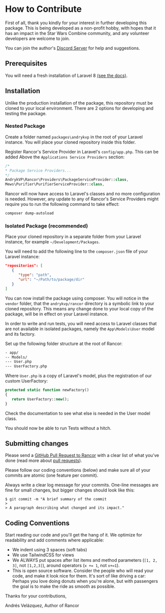 # How to Contribute

First of all, thank you kindly for your interest in further developing this package. This is being developed as a non-profit hobby, with hopes that it has an impact in the Star Wars Combine community, and any volunteer developers are welcome to join.

You can join the author's [Discord Server](http://www.swcombine.com) for help and suggestions.

## Prerequisites

You will need a fresh installation of Laravel 8 [(see the docs)](https://laravel.com/docs/8.x/installation). 

## Installation

Unlike the production installation of the package, this repository must be cloned to your local environment. There are 2 options for developing and testing the package.

### Nested Package

Create a folder named `packages\andrykvp` in the root of your Laravel instance. You will place your cloned repository inside this folder.

Register Rancor's Service Provider in Laravel's `config/app.php`. This can be added Above the `Applications Service Providers` section:

```php
/*
* Package Service Providers...
*/
AndrykVP\Rancor\Providers\PackageServiceProvider::class,
Mews\Purifier\PurifierServiceProvider::class,
```

Rancor will now have access to Laravel's classes and no more configuration is needed. However, any update to any of Rancor's Service Providers might require you to run the following command to take effect:

```bash
composer dump-autoload
```

### Isolated Package (recommended)

Place your cloned repository in a separate folder from your Laravel instance, for example `~/Development/Packages`.

You will need to add the following line to the `composer.json` file of your Laravel instance:

```json
"repositories": [
   {
      "type": "path",
      "url": "~/Path/to/package/dir"
   }
]
```

You can now install the package using composer. You will notice in the `vendor` folder, that the `andrykvp/rancor` directory is a symbolic link to your cloned repository. This means any change done to your local copy of the package, will be in effect on your Laravel instance.

In order to write and run tests, you will need access to Laravel classes that are not available in isolated packages, namely the `App\Models\User` model and its factory.

Set up the following folder structure at the root of Rancor:

```bash
- app/
-- Models/
--- User.php
--- UserFactory.php
```

Where `User.php` is a copy of Laravel's model, plus the registration of our custom UserFactory:

```php   
protected static function newFactory()
{
   return UserFactory::new();
}
```

Check the documentation to see what else is needed in the User model class.

You should now be able to run Tests without a hitch.


## Submitting changes

Please send a [GitHub Pull Request to Rancor](https://github.com/AndrykVP/Rancor/pull/new/dev) with a clear list of what you've done (read more about [pull requests](http://help.github.com/pull-requests/)). 

Please follow our coding conventions (below) and make sure all of your commits are atomic (one feature per commit).

Always write a clear log message for your commits. One-line messages are fine for small changes, but bigger changes should look like this:

    $ git commit -m "A brief summary of the commit
    > 
    > A paragraph describing what changed and its impact."


## Coding Conventions

Start reading our code and you'll get the hang of it. We optimize for readability and add comments where applicable:

  * We indent using 3 spaces (soft tabs)
  * We use TailwindCSS for views
  * We ALWAYS put spaces after list items and method parameters (`[1, 2, 3]`, not `[1,2,3]`), around operators (`x += 1`, not `x+=1`).
  * This is open source software. Consider the people who will read your code, and make it look nice for them. It's sort of like driving a car: Perhaps you love doing donuts when you're alone, but with passengers the goal is to make the ride as smooth as possible.

  Thanks for your contributions,

  Andrés Velázquez, Author of Rancor